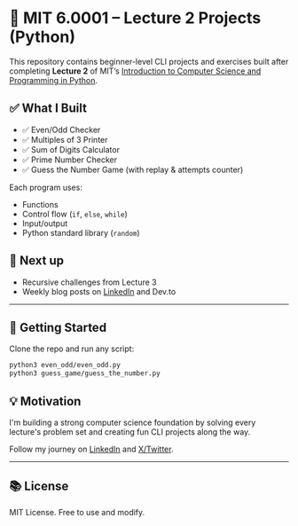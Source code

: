 # 🧠 MIT 6.0001 – Lecture 2 Projects (Python)

This repository contains beginner-level CLI projects and exercises built after completing **Lecture 2** of MIT’s [Introduction to Computer Science and Programming in Python](https://ocw.mit.edu/courses/6-0001-introduction-to-computer-science-and-programming-in-python-fall-2016/).

## ✅ What I Built
- ✅ Even/Odd Checker  
- ✅ Multiples of 3 Printer  
- ✅ Sum of Digits Calculator  
- ✅ Prime Number Checker  
- ✅ Guess the Number Game (with replay & attempts counter)

Each program uses:
- Functions
- Control flow (`if`, `else`, `while`)
- Input/output
- Python standard library (`random`)

## 📌 Next up 
- Recursive challenges from Lecture 3  
- Weekly blog posts on [LinkedIn](https://linkedin.com) and Dev.to

---

## 🚀 Getting Started

Clone the repo and run any script:

```bash
python3 even_odd/even_odd.py
python3 guess_game/guess_the_number.py
```

## 💡 Motivation

I'm building a strong computer science foundation by solving every lecture's problem set and creating fun CLI projects along the way.

Follow my journey on [LinkedIn](https://linkedin.com) and [X/Twitter](https://twitter.com).

---

## 📚 License

MIT License. Free to use and modify.
